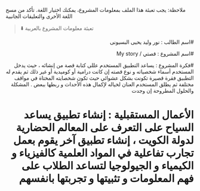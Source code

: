 
ملاحظة: يجب تعبئة هذا الملف بمعلومات المشروع، يمكنك اختيار اللغة. تأكد من مسح اللغة الأخرى والتعليقات الجانبية 
> ⬇️ تعبئة معلومات المشروع بالعربية  

<div dir="rtl">
  
 #اسم الطالب : نور وليد يحيى البسيونى


#اسم المشروع : قصتي / My story 


#فكرة المشروع : يساعد التطبيق المستخدم عللى كتابة قصة من إنشائه ، حيث يدخل المستخدم أسماء شخصياته و نوع قصته إن كانت درامية أو كوميدية أو غير ذلك ثم يقدم له التطبيق فقرة قصيرة تكونت بشكل عشوائي حيث تكون شخصايته المختاة في مواقف مختلفة ثم يطلق المستخدم العنان لخياله لإكمال هذه الأحداث و ربطها ببعض .
المشكلة والحلول المطروحة إن وجدت


# الأعمال المستقبلية : إنشاء تطبيق يساعد السياح على التعرف على المعالم الحضارية لدولة الكويت ، إنشاء تطبيق آخر يقوم بعمل تجارب تفاعلية في المواد العلمية كالفيزياء و الكيمياء و الجيولوجيا لتساعد الطلاب على فهم المعلومات و تثبيتها و تجربتها بانفسهم 


</div>




